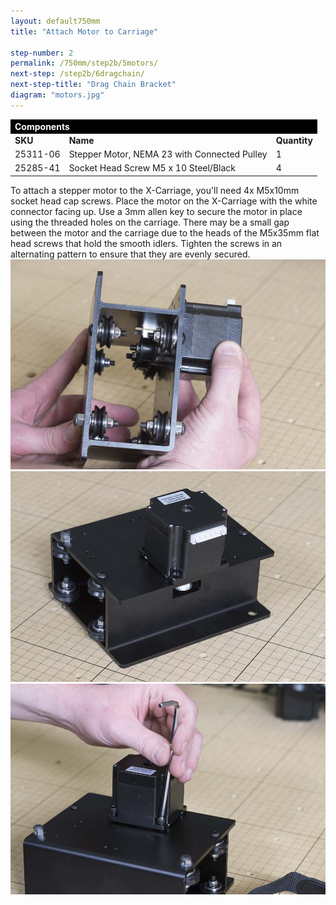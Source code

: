 ```yaml
---
layout: default750mm
title: "Attach Motor to Carriage"

step-number: 2
permalink: /750mm/step2b/5motors/
next-step: /step2b/6dragchain/
next-step-title: "Drag Chain Bracket"
diagram: "motors.jpg"
---
```


<table>
<tr><td style="color:#fff;background: #000;" colspan="3"><b>Components</b></td></tr>
	<tr>
		<td><b>SKU</b></td>
		<td><b>Name</b></td>
		<td><b>Quantity</b></td>
	</tr>
<tr>
<td>25311-06</td>
<td>Stepper Motor, NEMA 23 with Connected Pulley</td>
<td>1</td>
</tr>
<tr>
<td>25285-41</td>
<td>Socket Head Screw M5 x 10 Steel/Black</td>
<td>4</td>
</tr>

</table>
To attach a stepper motor to the X-Carriage, you'll need 4x M5x10mm socket head cap screws. Place the motor on the X-Carriage with the white connector facing up. Use a 3mm allen key to secure the motor in place using the threaded holes on the carriage. There may be a small gap between the motor and the carriage due to the heads of the M5x35mm flat head screws that hold the smooth idlers. Tighten the screws in an alternating pattern to ensure that they are evenly secured.
<img src="../../step2/photo/jpfs_DSC2649.jpg">
<img src="../../step2/photo/jpfs_DSC2650.jpg">
<img src="../../step2/photo/jpfs_DSC2652.jpg">
